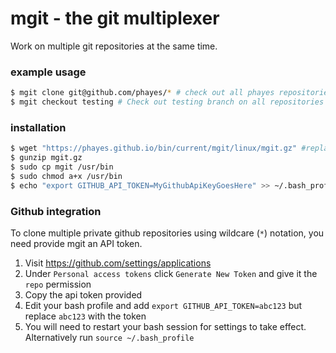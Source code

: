 # mgit - the git multiplexer

Work on multiple git repositories at the same time.

### example usage

```bash
$ mgit clone git@github.com/phayes/* # check out all phayes repositories
$ mgit checkout testing # Check out testing branch on all repositories
```

### installation

```bash
$ wget "https://phayes.github.io/bin/current/mgit/linux/mgit.gz" #replace `linux` with `mac` for MacOSX version.
$ gunzip mgit.gz
$ sudo cp mgit /usr/bin     
$ sudo chmod a+x /usr/bin
$ echo "export GITHUB_API_TOKEN=MyGithubApiKeyGoesHere" >> ~/.bash_profile && source ~/.bash_profile # for github integration
```

### Github integration

To clone multiple private github repositories using wildcare (`*`) notation, you need provide mgit an API token. 

1. Visit https://github.com/settings/applications
2. Under `Personal access tokens` click `Generate New Token` and give it the `repo` permission
3. Copy the api token provided
4. Edit your bash profile and add `export GITHUB_API_TOKEN=abc123` but replace `abc123` with the token
5. You will need to restart your bash session for settings to take effect. Alternatively run `source ~/.bash_profile`
 
